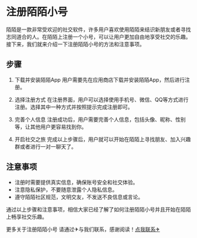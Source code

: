 # 注册陌陌小号

陌陌是一款非常受欢迎的社交软件，许多用户喜欢使用陌陌来结识新朋友或者寻找志同道合的人。在陌陌上注册一个小号，可以让用户更加自由地享受社交的乐趣。接下来，我们就来介绍一下注册陌陌小号的方法和注意事项。

## 步骤

1. 下载并安装陌陌App
   用户需要先在应用商店下载并安装陌陌App，然后进行注册。

2. 选择注册方式
   在注册界面，用户可以选择使用手机号、微信、QQ等方式进行注册。选择其中一种方式并按照提示完成注册即可。

3. 完善个人信息
   注册成功后，用户需要完善个人信息，包括头像、昵称、性别等，让其他用户更容易找到你。

4. 开启社交之旅
   完成以上步骤后，用户就可以开始在陌陌上寻找朋友、加入兴趣群或者进行一对一聊天了。

## 注意事项

- 注册时需要提供真实信息，确保账号安全和社交体验。
- 注意隐私保护，不要随意泄露个人隐私信息。
- 遵守陌陌社区规范，文明交友，不发送不良信息或言论。

通过以上步骤和注意事项，相信大家已经了解了如何注册陌陌小号并且开始在陌陌上畅享社交乐趣。

更多关于注册陌陌小号 请通过✈与我们联系，感谢阅读！[点我联系✈](https://auth.k02.cc)
